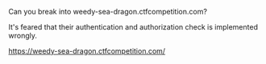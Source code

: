 Can you break into weedy-sea-dragon.ctfcompetition.com?

It's feared that their authentication and authorization check is implemented
wrongly.

https://weedy-sea-dragon.ctfcompetition.com/
